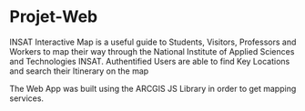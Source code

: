 # Projet-Web
INSAT Interactive Map is a useful guide to Students, Visitors, Professors and Workers to map their way through the National Institute of Applied Sciences and Technologies INSAT. Authentified Users are able to find Key Locations and search their Itinerary on the map

The Web App was built using the ARCGIS JS Library in order to get mapping services.

